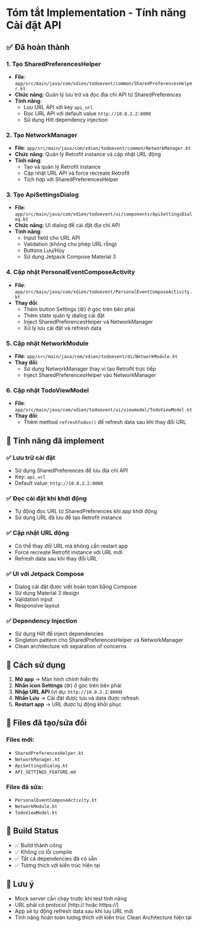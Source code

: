 # Tóm tắt Implementation - Tính năng Cài đặt API

## ✅ Đã hoàn thành

### 1. Tạo SharedPreferencesHelper
- **File**: `app/src/main/java/com/xdien/todoevent/common/SharedPreferencesHelper.kt`
- **Chức năng**: Quản lý lưu trữ và đọc địa chỉ API từ SharedPreferences
- **Tính năng**:
  - Lưu URL API với key `api_url`
  - Đọc URL API với default value `http://10.0.2.2:8000`
  - Sử dụng Hilt dependency injection

### 2. Tạo NetworkManager
- **File**: `app/src/main/java/com/xdien/todoevent/common/NetworkManager.kt`
- **Chức năng**: Quản lý Retrofit instance và cập nhật URL động
- **Tính năng**:
  - Tạo và quản lý Retrofit instance
  - Cập nhật URL API và force recreate Retrofit
  - Tích hợp với SharedPreferencesHelper

### 3. Tạo ApiSettingsDialog
- **File**: `app/src/main/java/com/xdien/todoevent/ui/components/ApiSettingsDialog.kt`
- **Chức năng**: UI dialog để cài đặt địa chỉ API
- **Tính năng**:
  - Input field cho URL API
  - Validation (không cho phép URL rỗng)
  - Buttons Lưu/Hủy
  - Sử dụng Jetpack Compose Material 3

### 4. Cập nhật PersonalEventComposeActivity
- **File**: `app/src/main/java/com/xdien/todoevent/PersonalEventComposeActivity.kt`
- **Thay đổi**:
  - Thêm button Settings (⚙️) ở góc trên bên phải
  - Thêm state quản lý dialog cài đặt
  - Inject SharedPreferencesHelper và NetworkManager
  - Xử lý lưu cài đặt và refresh data

### 5. Cập nhật NetworkModule
- **File**: `app/src/main/java/com/xdien/todoevent/di/NetworkModule.kt`
- **Thay đổi**:
  - Sử dụng NetworkManager thay vì tạo Retrofit trực tiếp
  - Inject SharedPreferencesHelper vào NetworkManager

### 6. Cập nhật TodoViewModel
- **File**: `app/src/main/java/com/xdien/todoevent/ui/viewmodel/TodoViewModel.kt`
- **Thay đổi**:
  - Thêm method `refreshTodos()` để refresh data sau khi thay đổi URL

## 🎯 Tính năng đã implement

### ✅ Lưu trữ cài đặt
- Sử dụng SharedPreferences để lưu địa chỉ API
- Key: `api_url`
- Default value: `http://10.0.2.2:8000`

### ✅ Đọc cài đặt khi khởi động
- Tự động đọc URL từ SharedPreferences khi app khởi động
- Sử dụng URL đã lưu để tạo Retrofit instance

### ✅ Cập nhật URL động
- Có thể thay đổi URL mà không cần restart app
- Force recreate Retrofit instance với URL mới
- Refresh data sau khi thay đổi URL

### ✅ UI với Jetpack Compose
- Dialog cài đặt được viết hoàn toàn bằng Compose
- Sử dụng Material 3 design
- Validation input
- Responsive layout

### ✅ Dependency Injection
- Sử dụng Hilt để inject dependencies
- Singleton pattern cho SharedPreferencesHelper và NetworkManager
- Clean architecture với separation of concerns

## 🔧 Cách sử dụng

1. **Mở app** → Màn hình chính hiển thị
2. **Nhấn icon Settings** (⚙️) ở góc trên bên phải
3. **Nhập URL API** (ví dụ: `http://10.0.2.2:8000`)
4. **Nhấn Lưu** → Cài đặt được lưu và data được refresh
5. **Restart app** → URL được tự động khôi phục

## 📁 Files đã tạo/sửa đổi

### Files mới:
- `SharedPreferencesHelper.kt`
- `NetworkManager.kt`
- `ApiSettingsDialog.kt`
- `API_SETTINGS_FEATURE.md`

### Files đã sửa:
- `PersonalEventComposeActivity.kt`
- `NetworkModule.kt`
- `TodoViewModel.kt`

## 🚀 Build Status
- ✅ Build thành công
- ✅ Không có lỗi compile
- ✅ Tất cả dependencies đã có sẵn
- ✅ Tương thích với kiến trúc hiện tại

## 📝 Lưu ý
- Mock server cần chạy trước khi test tính năng
- URL phải có protocol (http:// hoặc https://)
- App sẽ tự động refresh data sau khi lưu URL mới
- Tính năng hoàn toàn tương thích với kiến trúc Clean Architecture hiện tại 